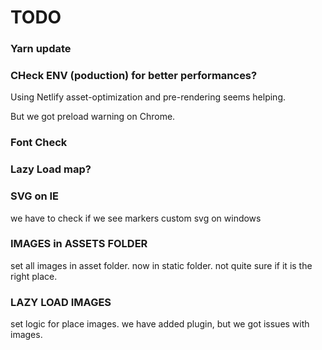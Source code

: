 # TODO

### Yarn update

### CHeck ENV (poduction) for better performances?

Using Netlify asset-optimization and pre-rendering seems helping.

But we got preload warning on Chrome.

### Font Check

### Lazy Load map?

### SVG on IE

we have to check if we see markers custom svg on windows

### IMAGES in ASSETS FOLDER

set all images in asset folder. now in static folder. not quite sure if it is the right place.

### LAZY LOAD IMAGES

set logic for place images. we have added plugin, but we got issues with images.

